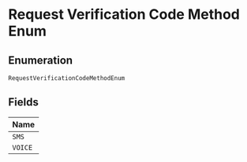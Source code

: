 
# Request Verification Code Method Enum

## Enumeration

`RequestVerificationCodeMethodEnum`

## Fields

| Name |
|  --- |
| `SMS` |
| `VOICE` |

